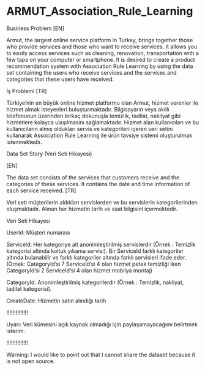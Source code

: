 # ARMUT_Association_Rule_Learning

Business Problem [EN]

Armut, the largest online service platform in Turkey, brings together those who provide services and those who want to receive services. 
It allows you to easily access services such as cleaning, renovation, transportation with a few taps on your computer or smartphone.
It is desired to create a product recommendation system with Association Rule Learning by using the data set containing the users who receive
services and the services and categories that these users have received.

İş Problemi [TR]

Türkiye’nin en büyük online hizmet platformu olan Armut, hizmet verenler ile hizmet almak isteyenleri buluşturmaktadır. 
Bilgisayarın veya akıllı telefonunun üzerinden birkaç dokunuşla temizlik, tadilat, nakliyat gibi hizmetlere kolayca ulaşılmasını sağlamaktadır.
Hizmet alan kullanıcıları ve bu kullanıcıların almış oldukları servis ve kategorileri içeren veri setini kullanarak
Association Rule Learning ile ürün tavsiye sistemi oluşturulmak istenmektedir.


Data Set Story (Veri Seti Hikayesi)

[EN]

The data set consists of the services that customers receive and the categories of these services. It contains the date and time information of each service received.
[TR]

Veri seti müşterilerin aldıkları servislerden ve bu servislerin kategorilerinden oluşmaktadır. Alınan her hizmetin tarih ve saat bilgisini içermektedir.

Veri Seti Hikayesi

UserId: Müşteri numarası

ServiceId: Her kategoriye ait anonimleştirilmiş servislerdir (Örnek : Temizlik kategorisi altında koltuk yıkama servisi).
Bir ServiceId farklı kategoriler altında bulanabilir ve farklı kategoriler altında farklı servisleri ifade eder. 
(Örnek: CategoryId’si 7 ServiceId’si 4 olan hizmet petek temizliği iken CategoryId’si 2 ServiceId’si 4 olan hizmet mobilya montaj)

CategoryId: Anonimleştirilmiş kategorilerdir (Örnek : Temizlik, nakliyat, tadilat kategorisi).

CreateDate: Hizmetin satın alındığı tarih


!!!!!!!!!!!!!!

Uyarı: Veri kümesini açık kaynak olmadığı için paylaşamayacağımı belirtmek isterim.

!!!!!!!!!!!!!!

Warning: I would like to point out that I cannot share the dataset because it is not open source.
